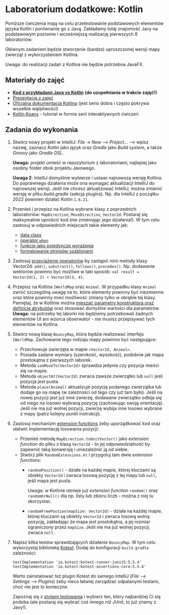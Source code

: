 # Laboratorium dodatkowe: Kotlin

Poniższe ćwiczenia mają na celu przetestowanie podstawowych elementów języka Kotlin i porównanie go z Javą. Zakładamy tutaj znajomość Javy na podstawowym poziomie i wcześniejszą realizację pierwszych 8 laboratoriów.

Głównym zadaniem będzie stworzenie (bardzo) uproszczonej wersji mapy zwierząt z wykorzystaniem Kotlina.

Uwaga: do realizacji zadań z Kotlina nie będzie potrzebna JavaFX.

## Materiały do zajęć

- [**Kod z przykładami Java vs Kotlin**](kotlin-examples.zip) **(do uzupełniania w trakcie zajęć!)**
- [Prezentacja z zajęć](Kotlin.pptx)
- [Oficjalna dokumentacja Kotlina](https://kotlinlang.org/docs/home.html) (jest serio dobra i często pokrywa wszelkie wątpliwości)
- [Kotlin Koans](https://play.kotlinlang.org/koans/overview) - tutorial w formie serii interaktywnych ćwiczeń



## Zadania do wykonania

1. Stwórz nowy projekt w IntelliJ: *File -> New --> Project... -->* wpisz nazwę, zaznacz *Kotlin* jako język oraz *Gradle* jako *Build system*, a także *Groovy* jako *Gradle DSL*.

   **Uwaga:** projekt umieść w repozytorium z laboratoriami, najlepiej jako osobny folder obok projektu Javowego. 

   **Uwaga 2**: IntelliJ domyślnie wybierze i ustawi najnowszą wersję Kotlina. Do poprawnego działania może ona wymagać aktualizacji IntelliJ do najnowszej wersji. Jeśli nie chcesz aktualizować IntelliJ, można zmienić wersję w pliku *build.gradle* (sekcja plugins). Np. dla IntelliJ z początku 2022 powinien działać Kotlin `1.6.21`.

2. Przenieś i przepisz na Kotlina wybrane klasy z poprzednich laboratoriów: `MapDirection`, `MoveDirection`, `Vector2d`. 
   Postaraj się maksymalnie uprościć kod (nie zmieniając jego działania!). W tym celu zastosuj w odpowiednich miejscach takie elementy jak:

   - [data class](https://kotlinlang.org/docs/data-classes.html)
   - [operator `when`](https://kotlinlang.org/docs/control-flow.html#when-expression)
   - [funkcje jako pojedyncze wyrażenia](https://kotlinlang.org/docs/functions.html#single-expression-functions)
   - [formatowanie stringów szablonami](https://kotlinlang.org/docs/strings.html#string-templates)

3. Zastosuj [przeciążenie operatorów](https://kotlinlang.org/docs/operator-overloading.html) by zastąpić nimi metody klasy Vector2d: `add()`, `substract()`, `follows()`, `precedes()`. Np. dodawanie wektorów powinno być możliwe w taki sposób: `val result = Vector2d(1, 2) + Vector2d(3, 4)`.

4. Przepisz na Kotlina `IWorldMap` oraz `Animal`. W przypadku klasy `Animal` zwróć szczególną uwagę na to, które elementy powinny być niezmienne oraz które powinny mieć możliwość zmiany tylko w obrębie tej klasy. 
   Pamiętaj, że w Kotlinie można [mieszać parametry konstruktora oraz definicje atrybutów](https://kotlinlang.org/docs/classes.html#constructors) oraz stosować domyślne wartości dla parametrów. 
   **Uwaga:** na potrzeby  tej laborki nie będziemy potrzebowali żadnych elementów UI ani wzorca obserwator - nie musisz przepisywać tych elementów na Kotlina.

5. Stwórz nową klasę `BouncyMap`, która będzie realizować interfejs `IWorldMap`. Zachowanie tego rodzaju mapy powinno być następujące:

   - Przechowuje zwierzęta w mapie `<Vector2d, Animal>`.
   - Posiada zadane wymiary (szerokość, wysokość), podobnie jak mapa prostokątna z pierwszych laborek.
   - Metoda `canMoveTo(Vector2d)` sprawdza jedynie czy pozycja mieści się na mapie.
   - Metoda `objectAt(Vector2d)` zwraca zawsze zwierzątko lub `null` jesli pozycja jest pusta.
   - Metoda `place(Animal)` aktualizuje pozycję podanego zwierzątka lub dodaje go na mapę (w zależności od tego czy już tam było). Jeśli na nowej pozycji jest już inne zwierzę,  dodawane zwierzątko odbija się od niego na losowo wybraną pozycję (zachowując swoją orientację). Jeśli nie ma już wolnej pozycji, zwierzę wybija inne losowo wybrane z mapy (patrz kolejny punkt instrukcji).  

6. Zastosuj mechanizm [extension functions](https://kotlinlang.org/docs/extensions.html) żeby uporządkować kod oraz ułatwić implementację losowania pozycji:

   - Przenieś metodę `MapDirection.toUnitVector()` jako *extension function* do pliku z klasą `Vector2d` - to jej odpowiedzialność by zapewnić taką konwersję i uniezależnić ją od siebie.
   - Stwórz plik `RandomExtensions.kt` i przygotuj tam dwie *extension functions*:
     - `randomPosition()` - działa na każdej mapie, której kluczami są obiekty `Vector2d` i zwraca losową pozycję z tej mapy lub `null`, jeśli mapa jest pusta. 

       Uwaga: w Kotlinie istnieje już *extension function* `random()` oraz `randomOrNull()` dla np. listy lub zbioru liczb - można z niej tu skorzystac. 
     - `randomFreePostion(mapSize: Vector2d)` - działa na każdej mapie, której kluczami są obiekty `Vector2d` i zwraca losową wolną pozycję, zakładając że mapa jest prostokątna, a jej rozmiar ograniczony przez `mapSize`. Jeśli nie ma już wolnej pozycji, zwraca `null`. 

7. Napisz kilka testów sprawdzających działanie `BouncyMap`. W tym celu wykorzystaj bibliotekę [Kotest](https://kotest.io). Dodaj do konfiguracji `build.gradle` zależności:
   ```
   testImplementation 'io.kotest:kotest-runner-junit5:5.5.4'
   testImplementation 'io.kotest:kotest-assertions-core:5.5.4'
   ```

   Warto zainstalować też plugin Kotest do samego IntelliJ (*File --> Settings --> Plugins*) żeby nieco łatwiej zarządzać odpalanymi testami, choć nie jest to konieczne.

   Zapoznaj się z [stylami testowania](https://kotest.io/docs/framework/testing-styles.html) i wybierz ten, który najbardziej Ci się podoba (ale postaraj się wybrać coś innego niż JUnit, to już znamy z Javy!).

